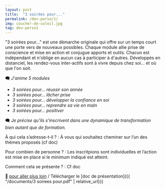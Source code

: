 ```yaml
---
layout: post
title:  "3 soirées pour..."
permalink: /dev-perso/1/
img: coucher-de-soleil.jpg
tag: dev-perso1
---
```

"3 soirées pour..." est une démarche originale qui offre sur un temps court une porte vers de nouveaux possibles.
Chaque module allie prise de conscience et mise en action et conjugue apports et outils. Chacun est indépendant et n'oblige en aucun cas à participer à d'autres.
Développés en distanciel, les rendez-vous inter-actifs sont à vivre depuis chez soi... et où que l'on soit.

🗨 *J'anime 5 modules*
- *3 soirées pour... réussir son année*
- *3 soirées pour... lâcher prise*
- *3 soirées pour... développer la confiance en soi*
- *3 soirées pour... reprendre sa vie en main*
- *3 soirées pour... positiver*

🗨 *Je précise qu'ils s'inscrivent dans une dynamique de transformation bien autant que de formation.*


À qui cela s’adresse-t-il ?
: À vous qui souhaitez cheminer sur l’un des thèmes proposés (cf doc)

Pour combien de personne ?
: Les inscritpions sont individuelles et l’action est mise en place si le minimum indiqué est atteint.

Comment cela se présente ?
: Cf doc

👣 [pour aller plus loin](https://acade-fr.github.io/bheema/contact/)   /   Télécharger le [doc de présentation]({{ "/documents/3 soirees pour.pdf" | relative_url}})
